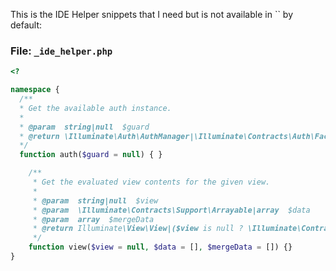 This is the IDE Helper snippets that I need but is not available in `` by default:

### File: `_ide_helper.php`

```php
<?

namespace {
  /**
  * Get the available auth instance.
  *
  * @param  string|null  $guard
  * @return \Illuminate\Auth\AuthManager|\Illuminate\Contracts\Auth\Factory|\Illuminate\Contracts\Auth\Guard|\Illuminate\Contracts\Auth\StatefulGuard
  */
  function auth($guard = null) { }

    /**
     * Get the evaluated view contents for the given view.
     *
     * @param  string|null  $view
     * @param  \Illuminate\Contracts\Support\Arrayable|array  $data
     * @param  array  $mergeData
     * @return Illuminate\View\View|($view is null ? \Illuminate\Contracts\View\Factory : \Illuminate\Contracts\View\View)
     */
    function view($view = null, $data = [], $mergeData = []) {}
}
```
